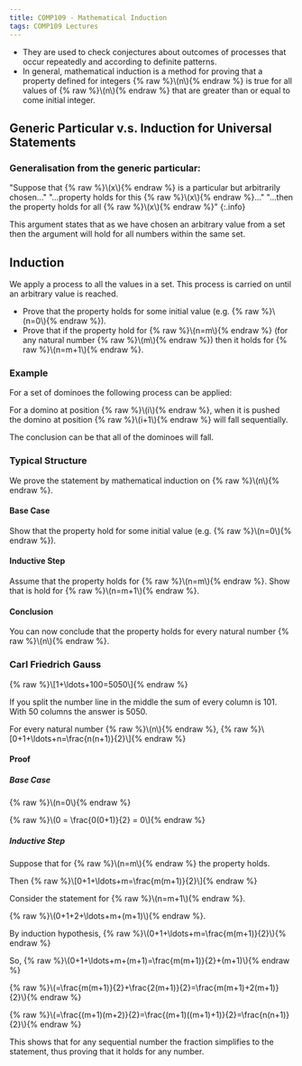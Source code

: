 ```yaml
---
title: COMP109 - Mathematical Induction
tags: COMP109 Lectures
---
```

* They are used to check conjectures about outcomes of processes that occur repeatedly and according to definite patterns.
* In general, mathematical induction is a method for proving that a property defined for integers {% raw %}\\\(n\\\){% endraw %} is true for all values of {% raw %}\\\(n\\\){% endraw %} that are greater than or equal to come initial integer.

## Generic Particular v.s. Induction for Universal Statements
### Generalisation from the generic particular:

"Suppose that {% raw %}\\\(x\\\){% endraw %} is a particular but arbitrarily chosen..." "...property holds for this {% raw %}\\\(x\\\){% endraw %}..." "...then the property holds for all {% raw %}\\\(x\\\){% endraw %}"
{:.info}

This argument states that as we have chosen an arbitrary value from a set then the argument will hold for all numbers within the same set.

## Induction
We apply a process to all the values in a set. This process is carried on until an arbitrary value is reached.

* Prove that the property holds for some initial value (e.g. {% raw %}\\\(n=0\\\){% endraw %}).
* Prove that if the property hold for {% raw %}\\\(n=m\\\){% endraw %} (for any natural number {% raw %}\\\(m\\\){% endraw %}) then it holds for {% raw %}\\\(n=m+1\\\){% endraw %}.

### Example
For a set of dominoes the following process can be applied:

For a domino at position {% raw %}\\\(i\\\){% endraw %}, when it is pushed the domino at position {% raw %}\\\(i+1\\\){% endraw %} will fall sequentially.

The conclusion can be that all of the dominoes will fall.

### Typical Structure
We prove the statement by mathematical induction on {% raw %}\\\(n\\\){% endraw %}.

#### Base Case
Show that the property hold for some initial value (e.g. {% raw %}\\\(n=0\\\){% endraw %}).

#### Inductive Step
Assume that the property holds for {% raw %}\\\(n=m\\\){% endraw %}. Show that is hold for {% raw %}\\\(n=m+1\\\){% endraw %}.

#### Conclusion
You can now conclude that the property holds for every natural number {% raw %}\\\(n\\\){% endraw %}.

### Carl Friedrich Gauss
{% raw %}\\\[1+\ldots+100=5050\\\]{% endraw %}

If you split the number line in the middle the sum of every column is 101. With 50 columns the answer is 5050.

For every natural number {% raw %}\\\(n\\\){% endraw %}, 
{% raw %}\\\[0+1+\ldots+n=\frac{n(n+1)}{2}\\\]{% endraw %}

#### Proof
##### Base Case
{% raw %}\\\(n=0\\\){% endraw %} 

{% raw %}\\\(0 = \frac{0(0+1)}{2} = 0\\\){% endraw %}

##### Inductive Step
Suppose that for {% raw %}\\\(n=m\\\){% endraw %} the property holds.

Then {% raw %}\\\[0+1+\ldots+m=\frac{m(m+1)}{2}\\\]{% endraw %}

Consider the statement for {% raw %}\\\(n=m+1\\\){% endraw %}.

{% raw %}\\\(0+1+2+\ldots+m+(m+1)\\\){% endraw %}.

By induction hypothesis, {% raw %}\\\(0+1+\ldots+m=\frac{m(m+1)}{2}\\\){% endraw %}

So, {% raw %}\\\(0+1+\ldots+m+(m+1)=\frac{m(m+1)}{2}+(m+1)\\\){% endraw %}

{% raw %}\\\(=\frac{m(m+1)}{2}+\frac{2(m+1)}{2}=\frac{m(m+1)+2(m+1)}{2}\\\){% endraw %}

{% raw %}\\\(=\frac{(m+1)(m+2)}{2}=\frac{(m+1)((m+1)+1)}{2}=\frac{n(n+1)}{2}\\\){% endraw %}

This shows that for any sequential number the fraction simplifies to the statement, thus proving that it holds for any number.
